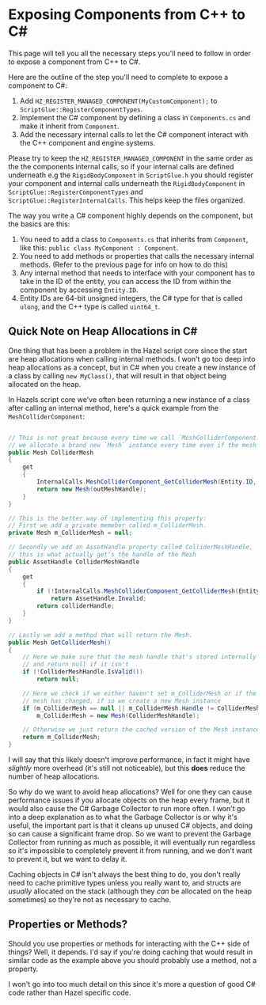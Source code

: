 # Exposing Components from C++ to C#
This page will tell you all the necessary steps you'll need to follow in order to expose a component from C++ to C#.

Here are the outline of the step you'll need to complete to expose a component to C#:
1. Add `HZ_REGISTER_MANAGED_COMPONENT(MyCustomComponent);` to `ScriptGlue::RegisterComponentTypes`.
2. Implement the C# component by defining a class in `Components.cs` and make it inherit from `Component`.
3. Add the necessary internal calls to let the C# component interact with the C++ component and engine systems.

Please try to keep the `HZ_REGISTER_MANAGED_COMPONENT` in the same order as the the components internal calls, so if your internal calls are defined underneath e.g the `RigidBodyComponent` in `ScriptGlue.h` you should register your component and internal calls underneath the `RigidBodyComponent` in `ScriptGlue::RegisterComponentTypes` and `ScriptGlue::RegisterInternalCalls`. This helps keep the files organized.

The way you write a C# component highly depends on the component, but the basics are this:
1. You need to add a class to `Components.cs` that inherits from `Component`, like this: `public class MyComponent : Component`.
2. You need to add methods or properties that calls the necessary internal methods. (Refer to the previous page for info on how to do this)
3. Any internal method that needs to interface with your component has to take in the ID of the entity, you can access the ID from within the component by accessing `Entity.ID`.
4. Entity IDs are 64-bit unsigned integers, the C# type for that is called `ulong`, and the C++ type is called `uint64_t`.

## Quick Note on Heap Allocations in C#
One thing that has been a problem in the Hazel script core since the start are heap allocations when calling internal methods. I won't go too deep into heap allocations as a concept, but in C# when you create a new instance of a class by calling `new MyClass()`, that will result in that object being allocated on the heap.

In Hazels script core we've often been returning a new instance of a class after calling an internal method, here's a quick example from the `MeshColliderComponent`:
```cs

// This is not great because every time we call `MeshColliderComponent.ColliderMesh`
// we allocate a brand new `Mesh` instance every time even if the mesh hasn't changed internally.
public Mesh ColliderMesh
{
	get
	{
		InternalCalls.MeshColliderComponent_GetColliderMesh(Entity.ID, out AssetHandle outMeshHandle);
		return new Mesh(outMeshHandle);
	}
}

// This is the better way of implementing this property:
// First we add a private memeber called m_ColliderMesh.
private Mesh m_ColliderMesh = null;

// Secondly we add an AssetHandle property called ColliderMeshHandle,
// this is what actually get's the handle of the Mesh
public AssetHandle ColliderMeshHandle
{
	get
	{
		if (!InternalCalls.MeshColliderComponent_GetColliderMesh(Entity.ID, out AssetHandle colliderHandle))
			return AssetHandle.Invalid;
		return colliderHandle;
	}
}

// Lastly we add a method that will return the Mesh.
public Mesh GetColliderMesh()
{
	// Here we make sure that the mesh handle that's stored internally is still valid
	// and return null if it isn't
	if (!ColliderMeshHandle.IsValid())
		return null;

	// Here we check if we either haven't set m_ColliderMesh or if the internal
	// mesh has changed, if so we create a new Mesh instance
	if (m_ColliderMesh == null || m_ColliderMesh.Handle != ColliderMeshHandle)
		m_ColliderMesh = new Mesh(ColliderMeshHandle);

	// Otherwise we just return the cached version of the Mesh instance
	return m_ColliderMesh;
}

```
I will say that this likely doesn't improve performance, in fact it might have *slightly* more overhead (it's still not noticeable), but this **does** reduce the number of heap allocations.

So *why* do we want to avoid heap allocations? Well for one they can cause performance issues if you allocate objects on the heap every frame, but it would also cause the C# Garbage Collector to run more often. I won't go into a deep explanation as to what the Garbage Collector is or why it's useful, the important part is that it cleans up unused C# objects, and doing so can cause a significant frame drop. So we want to prevent the Garbage Collector from running as much as possible, it will eventually run regardless so it's impossible to completely prevent it from running, and we don't want to prevent it, but we want to delay it.

Caching objects in C# isn't always the best thing to do, you don't really need to cache primitive types unless you really want to, and structs are *usually* allocated on the stack (although they *can* be allocated on the heap sometimes) so they're not as necessary to cache.

## Properties or Methods?
Should you use properties or methods for interacting with the C++ side of things? Well, it depends. I'd say if you're doing caching that would result in similar code as the example above you should probably use a method, not a property.

I won't go into too much detail on this since it's more a question of good C# code rather than Hazel specific code.
